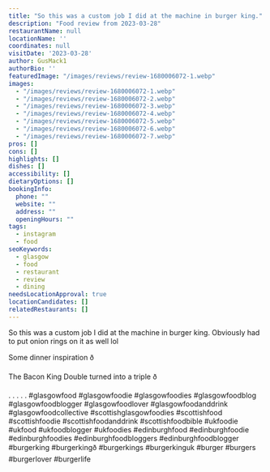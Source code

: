 ```yaml
---
title: "So this was a custom job I did at the machine in burger king."
description: "Food review from 2023-03-28"
restaurantName: null
locationName: ''
coordinates: null
visitDate: '2023-03-28'
author: GusMack1
authorBio: ''
featuredImage: "/images/reviews/review-1680006072-1.webp"
images:
  - "/images/reviews/review-1680006072-1.webp"
  - "/images/reviews/review-1680006072-2.webp"
  - "/images/reviews/review-1680006072-3.webp"
  - "/images/reviews/review-1680006072-4.webp"
  - "/images/reviews/review-1680006072-5.webp"
  - "/images/reviews/review-1680006072-6.webp"
  - "/images/reviews/review-1680006072-7.webp"
pros: []
cons: []
highlights: []
dishes: []
accessibility: []
dietaryOptions: []
bookingInfo:
  phone: ""
  website: ""
  address: ""
  openingHours: ""
tags:
  - instagram
  - food
seoKeywords:
  - glasgow
  - food
  - restaurant
  - review
  - dining
needsLocationApproval: true
locationCandidates: []
relatedRestaurants: []
---
```


So this was a custom job I did at the machine in burger king. Obviously had to put onion rings on it as well lol

Some dinner inspiration ð

The Bacon King Double turned into a triple ð

.
.
.
.
.
#glasgowfood #glasgowfoodie #glasgowfoodies #glasgowfoodblog #glasgowfoodblogger #glasgowfoodlover #glasgowfoodanddrink #glasgowfoodcollective #scottishglasgowfoodies #scottishfood #scottishfoodie #scottishfoodanddrink #scottishfoodbible #ukfoodie #ukfood #ukfoodblogger #ukfoodies #edinburghfood #edinburghfoodie #edinburghfoodies #edinburghfoodbloggers #edinburghfoodblogger #burgerking #burgerkingð #burgerkings #burgerkinguk #burger #burgers #burgerlover #burgerlife